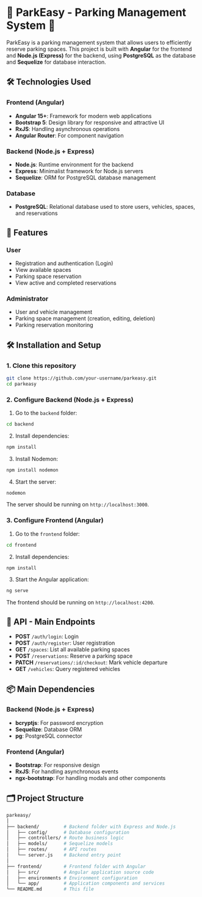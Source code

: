 # 🚗 ParkEasy - Parking Management System 🚗

ParkEasy is a parking management system that allows users to efficiently reserve parking spaces. This project is built with **Angular** for the frontend and **Node.js (Express)** for the backend, using **PostgreSQL** as the database and **Sequelize** for database interaction.

## 🛠️ Technologies Used

### Frontend (Angular)
- **Angular 15+**: Framework for modern web applications
- **Bootstrap 5**: Design library for responsive and attractive UI
- **RxJS**: Handling asynchronous operations
- **Angular Router**: For component navigation

### Backend (Node.js + Express)
- **Node.js**: Runtime environment for the backend
- **Express**: Minimalist framework for Node.js servers
- **Sequelize**: ORM for PostgreSQL database management

### Database
- **PostgreSQL**: Relational database used to store users, vehicles, spaces, and reservations

## 🚀 Features

### User
- Registration and authentication (Login)
- View available spaces
- Parking space reservation
- View active and completed reservations

### Administrator
- User and vehicle management
- Parking space management (creation, editing, deletion)
- Parking reservation monitoring

## 🛠️ Installation and Setup

### 1. Clone this repository
```bash
git clone https://github.com/your-username/parkeasy.git
cd parkeasy
```

### 2. Configure Backend (Node.js + Express)
1. Go to the `backend` folder:
```bash
cd backend
```

2. Install dependencies:
```bash
npm install
```

3. Install Nodemon:
```bash
npm install nodemon
```

4. Start the server:
```bash
nodemon
```
The server should be running on `http://localhost:3000`.

### 3. Configure Frontend (Angular)
1. Go to the `frontend` folder:
```bash
cd frontend
```

2. Install dependencies:
```bash
npm install
```

3. Start the Angular application:
```bash
ng serve
```
The frontend should be running on `http://localhost:4200`.

## 🔧 API - Main Endpoints
- **POST** `/auth/login`: Login
- **POST** `/auth/register`: User registration
- **GET** `/spaces`: List all available parking spaces
- **POST** `/reservations`: Reserve a parking space
- **PATCH** `/reservations/:id/checkout`: Mark vehicle departure
- **GET** `/vehicles`: Query registered vehicles

## 📦 Main Dependencies

### Backend (Node.js + Express)
- **bcryptjs**: For password encryption
- **Sequelize**: Database ORM
- **pg**: PostgreSQL connector

### Frontend (Angular)
- **Bootstrap**: For responsive design
- **RxJS**: For handling asynchronous events
- **ngx-bootstrap**: For handling modals and other components

## 🗂️ Project Structure
```bash
parkeasy/
│
├── backend/         # Backend folder with Express and Node.js
│   ├── config/      # Database configuration
│   ├── controllers/ # Route business logic
│   ├── models/      # Sequelize models
│   ├── routes/      # API routes
│   └── server.js    # Backend entry point
│
├── frontend/        # Frontend folder with Angular
│   ├── src/         # Angular application source code
│   ├── environments # Environment configuration
│   └── app/         # Application components and services
└── README.md        # This file
```
